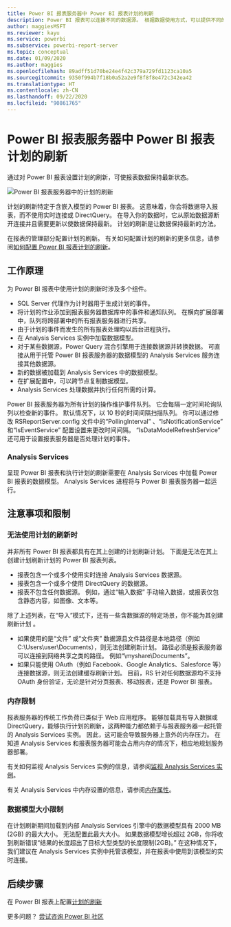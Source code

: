 ```yaml
---
title: Power BI 报表服务器中 Power BI 报表计划的刷新
description: Power BI 报表可以连接不同的数据源。 根据数据使用方式，可以提供不同的数据源。
author: maggiesMSFT
ms.reviewer: kayu
ms.service: powerbi
ms.subservice: powerbi-report-server
ms.topic: conceptual
ms.date: 01/09/2020
ms.author: maggies
ms.openlocfilehash: 89adff51d70be24e4f42c379a729fd1123ca10a5
ms.sourcegitcommit: 9350f994b7f18b0a52a2e9f8f8f8e472c342ea42
ms.translationtype: HT
ms.contentlocale: zh-CN
ms.lasthandoff: 09/22/2020
ms.locfileid: "90861765"
---
```

# <a name="power-bi-report-scheduled-refresh-in-power-bi-report-server"></a>Power BI 报表服务器中 Power BI 报表计划的刷新
通过对 Power BI 报表设置计划的刷新，可使报表数据保持最新状态。

![Power BI 报表服务器中的计划的刷新](media/scheduled-refresh/scheduled-refresh-success.png)

计划的刷新特定于含嵌入模型的 Power BI 报表。 这意味着，你会将数据导入报表，而不使用实时连接或 DirectQuery。 在导入你的数据时，它从原始数据源断开连接并且需要更新以使数据保持最新。 计划的刷新是让数据保持最新的方法。

在报表的管理部分配置计划的刷新。 有关如何配置计划的刷新的更多信息，请参阅[如何配置 Power BI 报表计划的刷新](configure-scheduled-refresh.md)。

## <a name="how-this-works"></a>工作原理
为 Power BI 报表中使用计划的刷新时涉及多个组件。

* SQL Server 代理作为计时器用于生成计划的事件。
* 将计划的作业添加到报表服务器数据库中的事件和通知队列。 在横向扩展部署中，队列将跨部署中的所有报表服务器进行共享。
* 由于计划的事件而发生的所有报表处理均以后台进程执行。
* 在 Analysis Services 实例中加载数据模型。
* 对于某些数据源，Power Query 混合引擎用于连接数据源并转换数据。 可直接从用于托管 Power BI 报表服务器的数据模型的 Analysis Services 服务连接其他数据源。
* 新的数据被加载到 Analysis Services 中的数据模型。
* 在扩展配置中，可以跨节点复制数据模型。
* Analysis Services 处理数据并执行任何所需的计算。

Power BI 报表服务器为所有计划的操作维护事件队列。 它会每隔一定时间轮询队列以检查新的事件。 默认情况下，以 10 秒的时间间隔扫描队列。 你可以通过修改 RSReportServer.config 文件中的“PollingInterval”  、“IsNotificationService”  和“IsEventService”  配置设置来更改时间间隔。 “IsDataModelRefreshService”  还可用于设置报表服务器是否处理计划的事件。

### <a name="analysis-services"></a>Analysis Services
呈现 Power BI 报表和执行计划的刷新需要在 Analysis Services 中加载 Power BI 报表的数据模型。 Analysis Services 进程将与 Power BI 报表服务器一起运行。

## <a name="considerations-and-limitations"></a>注意事项和限制
### <a name="when-scheduled-refresh-cant-be-used"></a>无法使用计划的刷新时
并非所有 Power BI 报表都具有在其上创建的计划刷新计划。 下面是无法在其上创建计划刷新计划的 Power BI 报表列表。

* 报表包含一个或多个使用实时连接 Analysis Services 数据源。
* 报表包含一个或多个使用 DirectQuery 的数据源。
* 报表不包含任何数据源。 例如，通过“输入数据”  手动输入数据，或报表仅包含静态内容，如图像、文本等。

除了上述列表，在“导入”模式下，还有一些含数据源的特定场景，你不能为其创建刷新计划  。

* 如果使用的是“文件”  或“文件夹”  数据源且文件路径是本地路径（例如 C:\Users\user\Documents），则无法创建刷新计划。 路径必须是报表服务器可以连接到网络共享之类的路径。 例如“\\myshare\Documents”。
* 如果只能使用 OAuth（例如 Facebook、Google Analytics、Salesforce 等）连接数据源，则无法创建缓存刷新计划。 目前，RS 针对任何数据源均不支持 OAuth 身份验证，无论是针对分页报表、移动报表，还是 Power BI 报表。

### <a name="memory-limits"></a>内存限制
报表服务器的传统工作负荷已类似于 Web 应用程序。 能够加载具有导入数据或 DirectQuery，能够执行计划的刷新，这两种能力都依赖于与报表服务器一起托管的 Analysis Services 实例。 因此，这可能会导致服务器上意外的内存压力。 在知道 Analysis Services 和报表服务器可能会占用内存的情况下，相应地规划服务器部署。

有关如何监视 Analysis Services 实例的信息，请参阅[监视 Analysis Services 实例](/sql/analysis-services/instances/monitor-an-analysis-services-instance)。

有关 Analysis Services 中内存设置的信息，请参阅[内存属性](/sql/analysis-services/server-properties/memory-properties)。

### <a name="data-model-size-limit"></a>数据模型大小限制
在计划刷新期间加载到内部 Analysis Services 引擎中的数据模型具有 2000 MB (2GB) 的最大大小。 无法配置此最大大小。 如果数据模型增长超过 2GB，你将收到刷新错误“结果的长度超出了目标大型类型的长度限制(2GB)。” 在这种情况下，我们建议在 Analysis Services 实例中托管该模型，并在报表中使用到该模型的实时连接。

## <a name="next-steps"></a>后续步骤
在 Power BI 报表上配置[计划的刷新](configure-scheduled-refresh.md)

更多问题？ [尝试咨询 Power BI 社区](https://community.powerbi.com/)